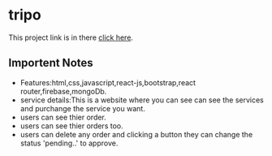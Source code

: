 # tripo

This project link is in there [click here](https://tour-7500f.web.app/home).

## Importent Notes
* Features:html,css,javascript,react-js,bootstrap,react router,firebase,mongoDb.
* service details:This is a website where you can see can see the services and purchange the service you want.
* users can see thier order. 
* users can see thier orders too.
* users can delete any order and clicking a button they can change the status 'pending..' to approve.
